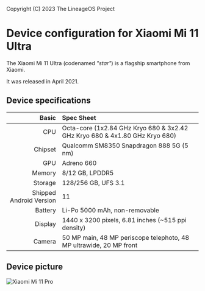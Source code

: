 Copyright (C) 2023 The LineageOS Project

Device configuration for Xiaomi Mi 11 Ultra
=========================================

The Xiaomi Mi 11 Ultra (codenamed _"star"_) is a flagship smartphone from Xiaomi.

It was released in April 2021.

## Device specifications

Basic   | Spec Sheet
-------:|:-------------------------
CPU     | Octa-core (1x2.84 GHz Kryo 680 & 3x2.42 GHz Kryo 680 & 4x1.80 GHz Kryo 680)
Chipset | Qualcomm SM8350 Snapdragon 888 5G (5 nm)
GPU     | Adreno 660
Memory  | 8/12 GB, LPDDR5
Storage | 128/256 GB, UFS 3.1
Shipped Android Version | 11
Battery | Li-Po 5000 mAh, non-removable
Display | 1440 x 3200 pixels, 6.81 inches (~515 ppi density)
Camera  | 50 MP main, 48 MP periscope telephoto, 48 MP ultrawide, 20 MP front

## Device picture

![Xiaomi Mi 11 Pro](https://s2.loli.net/2023/08/21/YpAkC59VtJjsL3z.png "Xiaomi Mi 11 Pro")
